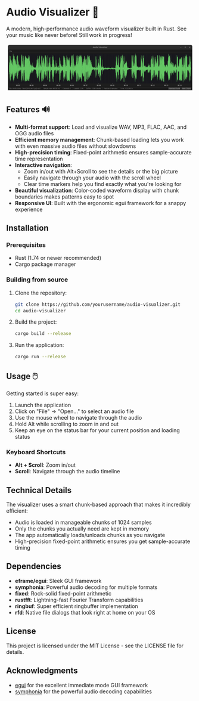 # Audio Visualizer 🎵

A modern, high-performance audio waveform visualizer built in Rust. See your music like never before!
Still work in progress!

![Audio Visualizer](assets/screenshots/main.png "Audio Visualizer Screenshot")

## Features 🔊

- **Multi-format support**: Load and visualize WAV, MP3, FLAC, AAC, and OGG audio files
- **Efficient memory management**: Chunk-based loading lets you work with even massive audio files without slowdowns
- **High-precision timing**: Fixed-point arithmetic ensures sample-accurate time representation
- **Interactive navigation**:
  - Zoom in/out with Alt+Scroll to see the details or the big picture
  - Easily navigate through your audio with the scroll wheel
  - Clear time markers help you find exactly what you're looking for
- **Beautiful visualization**: Color-coded waveform display with chunk boundaries makes patterns easy to spot
- **Responsive UI**: Built with the ergonomic egui framework for a snappy experience

## Installation

### Prerequisites

- Rust (1.74 or newer recommended)
- Cargo package manager

### Building from source

1. Clone the repository:
   ```bash
   git clone https://github.com/yourusername/audio-visualizer.git
   cd audio-visualizer
   ```

2. Build the project:
   ```bash
   cargo build --release
   ```

3. Run the application:
   ```bash
   cargo run --release
   ```

## Usage 🖱️

Getting started is super easy:

1. Launch the application
2. Click on "File" → "Open..." to select an audio file
3. Use the mouse wheel to navigate through the audio
4. Hold Alt while scrolling to zoom in and out
5. Keep an eye on the status bar for your current position and loading status

### Keyboard Shortcuts

- **Alt + Scroll**: Zoom in/out
- **Scroll**: Navigate through the audio timeline

## Technical Details

The visualizer uses a smart chunk-based approach that makes it incredibly efficient:

- Audio is loaded in manageable chunks of 1024 samples
- Only the chunks you actually need are kept in memory
- The app automatically loads/unloads chunks as you navigate
- High-precision fixed-point arithmetic ensures you get sample-accurate timing

## Dependencies

- **eframe/egui**: Sleek GUI framework
- **symphonia**: Powerful audio decoding for multiple formats
- **fixed**: Rock-solid fixed-point arithmetic
- **rustfft**: Lightning-fast Fourier Transform capabilities
- **ringbuf**: Super efficient ringbuffer implementation
- **rfd**: Native file dialogs that look right at home on your OS

## License

This project is licensed under the MIT License - see the LICENSE file for details.

## Acknowledgments

- [egui](https://github.com/emilk/egui) for the excellent immediate mode GUI framework
- [symphonia](https://github.com/pdeljanov/Symphonia) for the powerful audio decoding capabilities